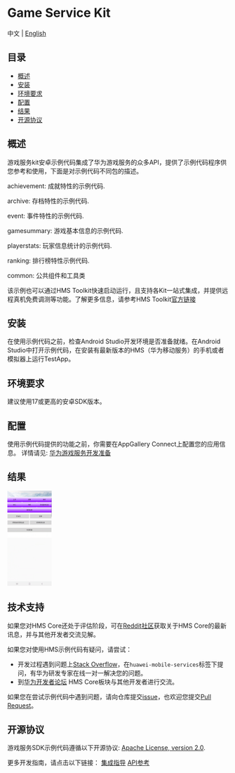 # Game Service Kit
中文 | [English](README.md) 
## 目录

 * [概述](#概述)
 * [安装](#安装)
 * [环境要求](#环境要求)
 * [配置](#配置 )
 * [结果](#结果)
 * [开源协议](#开源协议)


## 概述
游戏服务kit安卓示例代码集成了华为游戏服务的众多API，提供了示例代码程序供您参考和使用，下面是对示例代码不同包的描述。

achievement:    成就特性的示例代码.

archive:        存档特性的示例代码.

event:          事件特性的示例代码.

gamesummary:    游戏基本信息的示例代码.

playerstats:    玩家信息统计的示例代码.

ranking:        排行榜特性示例代码.

common:         公共组件和工具类

该示例也可以通过HMS Toolkit快速启动运行，且支持各Kit一站式集成，并提供远程真机免费调测等功能。了解更多信息，请参考HMS Toolkit[官方链接](https://developer.huawei.com/consumer/cn/doc/development/Tools-Guides/getting-started-0000001077381096?ha_source=hms1)

## 安装
在使用示例代码之前，检查Android Studio开发环境是否准备就绪。在Android Studio中打开示例代码，在安装有最新版本的HMS（华为移动服务）的手机或者模拟器上运行TestApp。

## 环境要求
建议使用17或更高的安卓SDK版本。

## 配置
使用示例代码提供的功能之前，你需要在AppGallery Connect上配置您的应用信息。
详情请见: [华为游戏服务开发准备](https://developer.huawei.com/consumer/cn/doc/development/HMSCore-Guides/config-agc-0000001050166285?ha_source=hms1)

## 结果
<img src="images/result_1.png" width = 20% height = 20%>

## 技术支持
如果您对HMS Core还处于评估阶段，可在[Reddit社区](https://www.reddit.com/r/HuaweiDevelopers/)获取关于HMS Core的最新讯息，并与其他开发者交流见解。

如果您对使用HMS示例代码有疑问，请尝试：
- 开发过程遇到问题上[Stack Overflow](https://stackoverflow.com/questions/tagged/huawei-mobile-services?tab=Votes)，在`huawei-mobile-services`标签下提问，有华为研发专家在线一对一解决您的问题。
- 到[华为开发者论坛](https://developer.huawei.com/consumer/cn/forum/blockdisplay?fid=18?ha_source=hms1) HMS Core板块与其他开发者进行交流。

如果您在尝试示例代码中遇到问题，请向仓库提交[issue](https://github.com/HMS-Core/hms-game-demo/issues)，也欢迎您提交[Pull Request](https://github.com/HMS-Core/hms-game-demo/pulls)。

##  开源协议
  游戏服务SDK示例代码遵循以下开源协议: [Apache License, version 2.0](http://www.apache.org/licenses/LICENSE-2.0).

  更多开发指南，请点击以下链接：
  [集成指导](https://developer.huawei.com/consumer/cn/doc/development/HMSCore-Guides/introduction-0000001050121216?ha_source=hms1)
  [API参考](https://developer.huawei.com/consumer/cn/doc/development/HMS-References/jos-games-v4?ha_source=hms1)
